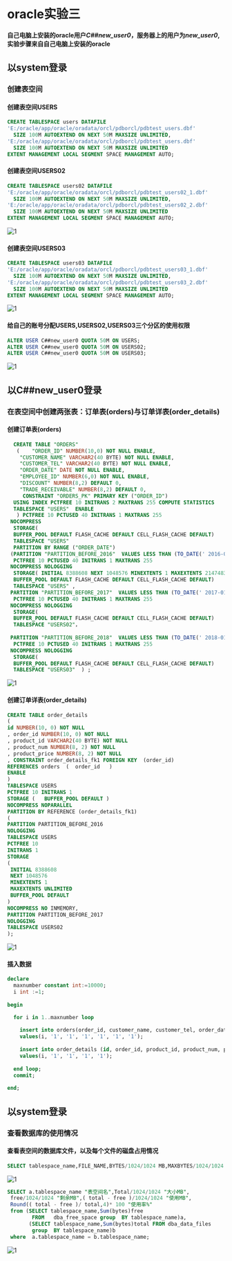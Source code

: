 # oracle实验三
#### 自己电脑上安装的oracle用户*C##new_user0*，服务器上的用户为*new_user0*,实验步骤来自自己电脑上安装的oracle
## 以system登录
### 创建表空间
#### 创建表空间USERS
```sql
CREATE TABLESPACE users DATAFILE 
'E:/oracle/app/oracle/oradata/orcl/pdborcl/pdbtest_users.dbf' 
  SIZE 100M AUTOEXTEND ON NEXT 50M MAXSIZE UNLIMITED, 
'E:/oracle/app/oracle/oradata/orcl/pdborcl/pdbtest_users.dbf'  
  SIZE 100M AUTOEXTEND ON NEXT 50M MAXSIZE UNLIMITED 
EXTENT MANAGEMENT LOCAL SEGMENT SPACE MANAGEMENT AUTO;
```
#### 创建表空间USERS02
```sql
CREATE TABLESPACE users02 DATAFILE 
'E:/oracle/app/oracle/oradata/orcl/pdborcl/pdbtest_users02_1.dbf' 
  SIZE 100M AUTOEXTEND ON NEXT 50M MAXSIZE UNLIMITED, 
'E:/oracle/app/oracle/oradata/orcl/pdborcl/pdbtest_users02_2.dbf'  
  SIZE 100M AUTOEXTEND ON NEXT 50M MAXSIZE UNLIMITED 
EXTENT MANAGEMENT LOCAL SEGMENT SPACE MANAGEMENT AUTO;
```
![1](https://github.com/yujinhongMM/oracle/blob/master/test3/1.png) 
#### 创建表空间USERS03
```sql
CREATE TABLESPACE users03 DATAFILE 
'E:/oracle/app/oracle/oradata/orcl/pdborcl/pdbtest_users03_1.dbf' 
  SIZE 100M AUTOEXTEND ON NEXT 50M MAXSIZE UNLIMITED, 
'E:/oracle/app/oracle/oradata/orcl/pdborcl/pdbtest_users03_2.dbf'  
  SIZE 100M AUTOEXTEND ON NEXT 50M MAXSIZE UNLIMITED 
EXTENT MANAGEMENT LOCAL SEGMENT SPACE MANAGEMENT AUTO;
```
![1](https://github.com/yujinhongMM/oracle/blob/master/test3/2.png) 
#### 给自己的账号分配USERS,USERS02,USERS03三个分区的使用权限
```sql
ALTER USER C##new_user0 QUOTA 50M ON USERS;
ALTER USER C##new_user0 QUOTA 50M ON USERS02;
ALTER USER C##new_user0 QUOTA 50M ON USERS03;
```
![1](https://github.com/yujinhongMM/oracle/blob/master/test3/3.png) 

## 以C##new_user0登录
### 在表空间中创建两张表：订单表(orders)与订单详表(order_details)
#### 创建订单表(orders)
```sql
  CREATE TABLE "ORDERS" 
   (	"ORDER_ID" NUMBER(10,0) NOT NULL ENABLE, 
	"CUSTOMER_NAME" VARCHAR2(40 BYTE) NOT NULL ENABLE, 
	"CUSTOMER_TEL" VARCHAR2(40 BYTE) NOT NULL ENABLE, 
	"ORDER_DATE" DATE NOT NULL ENABLE, 
	"EMPLOYEE_ID" NUMBER(6,0) NOT NULL ENABLE, 
	"DISCOUNT" NUMBER(8,2) DEFAULT 0, 
	"TRADE_RECEIVABLE" NUMBER(8,2) DEFAULT 0, 
	 CONSTRAINT "ORDERS_PK" PRIMARY KEY ("ORDER_ID")
  USING INDEX PCTFREE 10 INITRANS 2 MAXTRANS 255 COMPUTE STATISTICS 
  TABLESPACE "USERS"  ENABLE
   ) PCTFREE 10 PCTUSED 40 INITRANS 1 MAXTRANS 255 
 NOCOMPRESS 
  STORAGE(
  BUFFER_POOL DEFAULT FLASH_CACHE DEFAULT CELL_FLASH_CACHE DEFAULT)
  TABLESPACE "USERS" 
  PARTITION BY RANGE ("ORDER_DATE") 
 (PARTITION "PARTITION_BEFORE_2016"  VALUES LESS THAN (TO_DATE(' 2016-01-01 00:00:00', 'SYYYY-MM-DD HH24:MI:SS', 'NLS_CALENDAR=GREGORIAN'))   NO INMEMORY SEGMENT CREATION DEFERRED 
  PCTFREE 10 PCTUSED 40 INITRANS 1 MAXTRANS 255 
 NOCOMPRESS NOLOGGING 
  STORAGE( INITIAL 8388608 NEXT 1048576 MINEXTENTS 1 MAXEXTENTS 2147483645
  BUFFER_POOL DEFAULT FLASH_CACHE DEFAULT CELL_FLASH_CACHE DEFAULT)
  TABLESPACE "USERS" , 
 PARTITION "PARTITION_BEFORE_2017"  VALUES LESS THAN (TO_DATE(' 2017-01-01 00:00:00', 'SYYYY-MM-DD HH24:MI:SS', 'NLS_CALENDAR=GREGORIAN')) SEGMENT CREATION DEFERRED 
  PCTFREE 10 PCTUSED 40 INITRANS 1 MAXTRANS 255 
 NOCOMPRESS NOLOGGING 
  STORAGE(
  BUFFER_POOL DEFAULT FLASH_CACHE DEFAULT CELL_FLASH_CACHE DEFAULT)
  TABLESPACE "USERS02"，
 
 PARTITION "PARTITION_BEFORE_2018"  VALUES LESS THAN (TO_DATE(' 2018-01-01 00:00:00', 'SYYYY-MM-DD HH24:MI:SS', 'NLS_CALENDAR=GREGORIAN')) SEGMENT CREATION DEFERRED 
  PCTFREE 10 PCTUSED 40 INITRANS 1 MAXTRANS 255 
 NOCOMPRESS NOLOGGING 
  STORAGE(
  BUFFER_POOL DEFAULT FLASH_CACHE DEFAULT CELL_FLASH_CACHE DEFAULT)
  TABLESPACE "USERS03"  ) ;
```
![1](https://github.com/yujinhongMM/oracle/blob/master/test3/4.png) 
#### 创建订单详表(order_details)
```sql
CREATE TABLE order_details 
(
id NUMBER(10, 0) NOT NULL 
, order_id NUMBER(10, 0) NOT NULL
, product_id VARCHAR2(40 BYTE) NOT NULL 
, product_num NUMBER(8, 2) NOT NULL 
, product_price NUMBER(8, 2) NOT NULL 
, CONSTRAINT order_details_fk1 FOREIGN KEY  (order_id)
REFERENCES orders  (  order_id   )
ENABLE 
) 
TABLESPACE USERS 
PCTFREE 10 INITRANS 1 
STORAGE (   BUFFER_POOL DEFAULT ) 
NOCOMPRESS NOPARALLEL
PARTITION BY REFERENCE (order_details_fk1)
(
PARTITION PARTITION_BEFORE_2016 
NOLOGGING 
TABLESPACE USERS
PCTFREE 10 
INITRANS 1 
STORAGE 
( 
 INITIAL 8388608 
 NEXT 1048576 
 MINEXTENTS 1 
 MAXEXTENTS UNLIMITED 
 BUFFER_POOL DEFAULT 
) 
NOCOMPRESS NO INMEMORY, 
PARTITION PARTITION_BEFORE_2017 
NOLOGGING 
TABLESPACE USERS02
);
```
![1](https://github.com/yujinhongMM/oracle/blob/master/test3/5.png) 
#### 插入数据
```sql
declare
  maxnumber constant int:=10000;
  i int :=1;
  
begin

  for i in 1..maxnumber loop
  
    insert into orders(order_id, customer_name, customer_tel, order_date, employee_id, discount, trade_receivable)
    values(i, '1', '1', '1', '1', '1', '1');
    
    insert into order_details (id, order_id, product_id, product_num, product_price)
    values(i, '1', '1', '1', '1');
    
  end loop;
  commit;
  
end; 
```
## 以system登录
### 查看数据库的使用情况
#### 查看表空间的数据库文件，以及每个文件的磁盘占用情况
```sql
SELECT tablespace_name,FILE_NAME,BYTES/1024/1024 MB,MAXBYTES/1024/1024 MAX_MB,autoextensible FROM dba_data_files  WHERE  tablespace_name='USERS';
```
![1](https://github.com/yujinhongMM/oracle/blob/master/test3/6(1).png) 
```sql
SELECT a.tablespace_name "表空间名",Total/1024/1024 "大小MB",
 free/1024/1024 "剩余MB",( total - free )/1024/1024 "使用MB",
 Round(( total - free )/ total,4)* 100 "使用率%"
 from (SELECT tablespace_name,Sum(bytes)free
        FROM   dba_free_space group  BY tablespace_name)a,
       (SELECT tablespace_name,Sum(bytes)total FROM dba_data_files
        group  BY tablespace_name)b
 where  a.tablespace_name = b.tablespace_name;
 ```
 ![1](https://github.com/yujinhongMM/oracle/blob/master/test3/7.png) 




